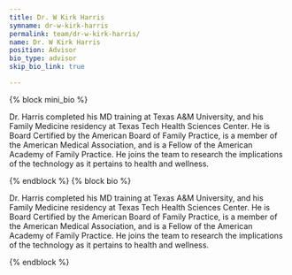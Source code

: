 ```yaml
---
title: Dr. W Kirk Harris
symname: dr-w-kirk-harris
permalink: team/dr-w-kirk-harris/
name: Dr. W Kirk Harris
position: Advisor
bio_type: advisor
skip_bio_link: true

---
```

{% block mini_bio %}
<p>
    Dr. Harris completed his MD training at Texas A&M University, and his Family Medicine residency at Texas Tech Health Sciences Center.  He is Board Certified by the American Board of Family Practice, is a member of the American Medical Association, and is a Fellow of the American Academy of Family Practice. He joins the team to research the implications of the technology as it pertains to health and wellness.
</p>
{% endblock %}
{% block bio %}
<p>
    Dr. Harris completed his MD training at Texas A&M University, and his Family Medicine residency at Texas Tech Health Sciences Center.  He is Board Certified by the American Board of Family Practice, is a member of the American Medical Association, and is a Fellow of the American Academy of Family Practice. He joins the team to research the implications of the technology as it pertains to health and wellness.
</p>
{% endblock %}
